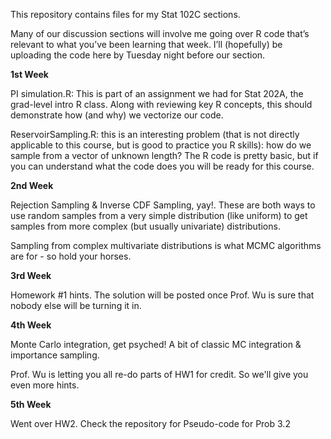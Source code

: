 This repository contains files for my Stat 102C sections.

Many of our discussion sections will involve me going over R code that’s relevant to what you’ve been learning that week. I’ll (hopefully) be uploading the code here by Tuesday night before our section.

**1st Week**

PI simulation.R: This is part of an assignment we had for Stat 202A, the grad-level intro R class. Along with reviewing key R concepts, this should demonstrate how (and why) we vectorize our code.

ReservoirSampling.R: this is an interesting problem (that is not directly applicable to this course, but is good to practice you R skills): how do we sample from a vector of unknown length? The R code is pretty basic, but if you can understand what the code does you will be ready for this course.

**2nd Week**

Rejection Sampling & Inverse CDF Sampling, yay!. These are both ways to use random samples from a very simple distribution (like uniform) to get samples from more complex (but usually univariate) distributions. 

Sampling from complex multivariate distributions is what MCMC algorithms are for - so hold your horses.

**3rd Week**

Homework #1 hints. The solution will be posted once Prof. Wu is sure that nobody else will be turning it in.

**4th Week**

Monte Carlo integration, get psyched! A bit of classic MC integration & importance sampling.

Prof. Wu is letting you all re-do parts of HW1 for credit. So we'll give you even more hints.

**5th Week**

Went over HW2. Check the repository for Pseudo-code for Prob 3.2
